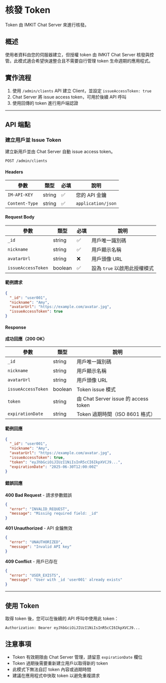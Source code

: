 # 核發 Token

Token 由 IMKIT Chat Server 來進行核發。

## 概述

使用者資料由您的伺服器建立，但授權 token 由 IMKIT Chat Server 核發與控管。此模式適合希望快速整合且不需要自行管理 token 生命週期的應用程式。

## 實作流程

1. 使用 `/admin/clients` API 建立 Client，並設定 `issueAccessToken: true`
2. Chat Server 將 issue access token，可用於後續 API 呼叫
3. 使用回傳的 token 進行用戶端認證

------

## API 端點

### 建立用戶並 Issue Token

建立新用戶並由 Chat Server 自動 issue access token。

```http
POST /admin/clients
```

#### Headers

| 參數           | 類型   | 必填 | 說明               |
| -------------- | ------ | ---- | ------------------ |
| `IM-API-KEY`   | string | ✅    | 您的 API 金鑰      |
| `Content-Type` | string | ✅    | `application/json` |

#### Request Body

| 參數               | 類型    | 必填 | 說明                         |
| ------------------ | ------- | ---- | ---------------------------- |
| `_id`              | string  | ✅    | 用戶唯一識別碼               |
| `nickname`         | string  | ✅    | 用戶顯示名稱                 |
| `avatarUrl`        | string  | ❌    | 用戶頭像 URL                 |
| `issueAccessToken` | boolean | ✅    | 設為 `true` 以啟用此授權模式 |

#### 範例請求

```json
{
  "_id": "user001",
  "nickname": "Amy",
  "avatarUrl": "https://example.com/avatar.jpg",
  "issueAccessToken": true
}
```

#### Response

**成功回應（200 OK）**

| 參數               | 類型    | 說明                                 |
| ------------------ | ------- | ------------------------------------ |
| `_id`              | string  | 用戶唯一識別碼                       |
| `nickname`         | string  | 用戶顯示名稱                         |
| `avatarUrl`        | string  | 用戶頭像 URL                         |
| `issueAccessToken` | boolean | Token issue 模式                     |
| `token`            | string  | 由 Chat Server issue 的 access token |
| `expirationDate`   | string  | Token 過期時間（ISO 8601 格式）      |

#### 範例回應

```json
{
  "_id": "user001",
  "nickname": "Amy",
  "avatarUrl": "https://example.com/avatar.jpg",
  "issueAccessToken": true,
  "token": "eyJhbGciOiJIUzI1NiIsInR5cCI6IkpXVCJ9...",
  "expirationDate": "2025-06-30T12:00:00Z"
}
```

#### 錯誤回應

**400 Bad Request** - 請求參數錯誤

```json
{
  "error": "INVALID_REQUEST",
  "message": "Missing required field: _id"
}
```

**401 Unauthorized** - API 金鑰無效

```json
{
  "error": "UNAUTHORIZED",
  "message": "Invalid API key"
}
```

**409 Conflict** - 用戶已存在

```json
{
  "error": "USER_EXISTS",
  "message": "User with _id 'user001' already exists"
}
```

------

## 使用 Token

取得 token 後，您可以在後續的 API 呼叫中使用此 token：

```http
Authorization: Bearer eyJhbGciOiJIUzI1NiIsInR5cCI6IkpXVCJ9...
```

## 注意事項

- Token 有效期限由 Chat Server 管理，請留意 `expirationDate` 欄位
- Token 過期後需要重新建立用戶以取得新的 token
- 此模式下無法自訂 token 內容或過期時間
- 建議在應用程式中快取 token 以避免重複請求
